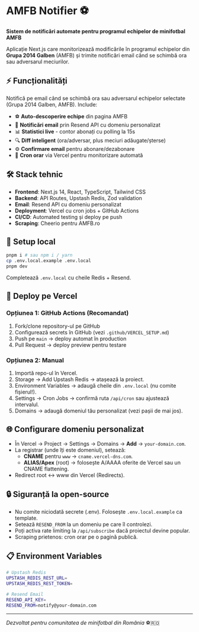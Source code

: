 # AMFB Notifier ⚽

**Sistem de notificări automate pentru programul echipelor de minifotbal AMFB**

Aplicație Next.js care monitorizează modificările în programul echipelor din **Grupa 2014 Galben** (AMFB) și trimite notificări email când se schimbă ora sau adversarul meciurilor.

## ⚡ Funcționalități

Notifică pe email când se schimbă ora sau adversarul echipelor selectate (Grupa 2014 Galben, AMFB). Include:
- ⚽ **Auto-descoperire echipe** din pagina AMFB
- 📧 **Notificări email** prin Resend API cu domeniu personalizat  
- 📊 **Statistici live** - contor abonați cu polling la 15s
- 🔍 **Diff inteligent** (ora/adversar, plus meciuri adăugate/șterse)
- ⚙️ **Confirmare email** pentru abonare/dezabonare
- 🔄 **Cron orar** via Vercel pentru monitorizare automată

## 🛠️ Stack tehnic

- **Frontend**: Next.js 14, React, TypeScript, Tailwind CSS
- **Backend**: API Routes, Upstash Redis, Zod validation  
- **Email**: Resend API cu domeniu personalizat
- **Deployment**: Vercel cu cron jobs + GitHub Actions
- **CI/CD**: Automated testing și deploy pe push
- **Scraping**: Cheerio pentru AMFB.ro

## 🚀 Setup local

```bash
pnpm i # sau npm i / yarn
cp .env.local.example .env.local
pnpm dev
```

Completează `.env.local` cu cheile Redis + Resend.

## 🚀 Deploy pe Vercel

### Opțiunea 1: GitHub Actions (Recomandat)
1. Fork/clone repository-ul pe GitHub
2. Configurează secrets în GitHub (vezi `.github/VERCEL_SETUP.md`)
3. Push pe `main` → deploy automat în production
4. Pull Request → deploy preview pentru testare

### Opțiunea 2: Manual
1. Importă repo-ul în Vercel.
2. Storage → Add Upstash Redis → atașează la proiect.
3. Environment Variables → adaugă cheile din `.env.local` (nu comite fișierul!).
4. Settings → Cron Jobs → confirmă ruta `/api/cron` sau ajustează intervalul.
5. Domains → adaugă domeniul tău personalizat (vezi pașii de mai jos).

## 🌐 Configurare domeniu personalizat

- În Vercel → Project → Settings → Domains → **Add** → `your-domain.com`.
- La registrar (unde îți este domeniul), setează:
  - **CNAME** pentru `www` → `cname.vercel-dns.com`.
  - **ALIAS/Apex** (root) → folosește A/AAAA oferite de Vercel sau un CNAME flattening.
- Redirect root ↔ www din Vercel (Redirects).

## 🔒 Siguranță la open-source

- Nu comite niciodată secrete (.env). Folosește `.env.local.example` ca template.
- Setează `RESEND_FROM` la un domeniu pe care îl controlezi.
- Poți activa rate limiting la `/api/subscribe` dacă proiectul devine popular.
- Scraping prietenos: cron orar pe o pagină publică.

## 📋 Environment Variables

```bash
# Upstash Redis
UPSTASH_REDIS_REST_URL=
UPSTASH_REDIS_REST_TOKEN=

# Resend Email
RESEND_API_KEY=
RESEND_FROM=notify@your-domain.com
```

---

*Dezvoltat pentru comunitatea de minifotbal din România* ⚽🇷🇴